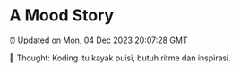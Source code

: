 # A Mood Story

⏰ Updated on Mon, 04 Dec 2023 20:07:28 GMT

💭 Thought: Koding itu kayak puisi, butuh ritme dan inspirasi.

